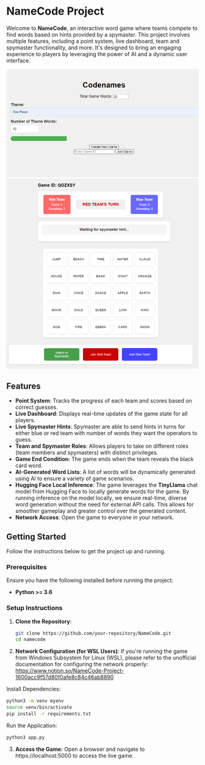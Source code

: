 # NameCode Project

Welcome to **NameCode**, an interactive word game where teams compete to find words based on hints provided by a spymaster. This project involves multiple features, including a point system, live dashboard, team and spymaster functionality, and more. It's designed to bring an engaging experience to players by leveraging the power of AI and a dynamic user interface.

![Start Page](start_screen.png)
![Main Page](main_screen.png)

## Features

- **Point System**: Tracks the progress of each team and scores based on correct guesses.
- **Live Dashboard**: Displays real-time updates of the game state for all players.
- **Live Spymaster Hints**: Spymaster are able to send hints in turns for either blue or red team with number of words they want the operators to guess.
- **Team and Spymaster Roles**: Allows players to take on different roles (team members and spymasters) with distinct privileges.
- **Game End Condition**: The game ends when the team reveals the black card word.
- **AI-Generated Word Lists**: A list of words will be dynamically generated using AI to ensure a variety of game scenarios.
- **Hugging Face Local Inference**: The game leverages the **TinyLlama** chat model from Hugging Face to locally generate words for the game. By running inference on the model locally, we ensure real-time, diverse word generation without the need for external API calls. This allows for smoother gameplay and greater control over the generated content.
- **Network Access**: Open the game to everyone in your network. 

## Getting Started

Follow the instructions below to get the project up and running.

### Prerequisites

Ensure you have the following installed before running the project:

- **Python >= 3.6**

### Setup Instructions

1. **Clone the Repository**:

   ```bash
   git clone https://github.com/your-repository/NameCode.git
   cd namecode
   ```

2. **Network Configuration (for WSL Users)**:
If you're running the game from Windows Subsystem for Linux (WSL), please refer to the unofficial documentation for configuring the network properly: https://www.notion.so/NameCode-Project-1600acc9f57d80f0afe8c84c46ab8890

Install Dependencies:

```bash
python3 -m venv myenv
source venv/bin/activate
pip install -r requirements.txt
```
Run the Application:
```bash
python3 app.py
```

3. **Access the Game:** Open a browser and navigate to https://localhost:5000 to access the live game.
